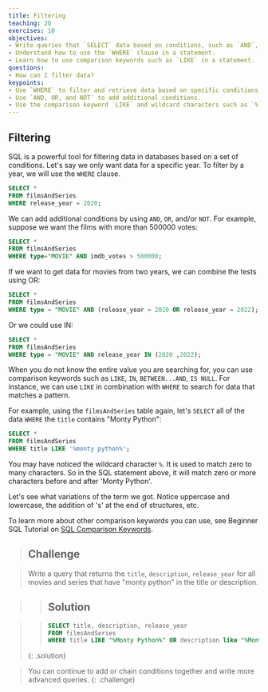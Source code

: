 ```yaml
---
title: Filtering
teaching: 20
exercises: 10
objectives:
- Write queries that `SELECT` data based on conditions, such as `AND`, `OR`, and `NOT`.
- Understand how to use the `WHERE` clause in a statement.
- Learn how to use comparison keywords such as `LIKE` in a statement.
questions:
- How can I filter data?
keypoints:
- Use `WHERE` to filter and retrieve data based on specific conditions.
- Use `AND, OR, and NOT` to add additional conditions.
- Use the comparison keyword `LIKE` and wildcard characters such as `%` to match patterns.
---
```



## Filtering

SQL is a powerful tool for filtering data in databases based on a set of conditions. Let's say we only want data for a specific year. To filter by a year, we will use the `WHERE` clause.

```sql
SELECT *
FROM filmsAndSeries
WHERE release_year = 2020;
```

We can add additional conditions by using `AND`, `OR`, and/or `NOT`. For example, suppose we want the films with more than 500000 votes:

```sql
SELECT *
FROM filmsAndSeries
WHERE type="MOVIE" AND imdb_votes > 500000;
```



If we want to get data for movies from two years, we can combine the tests using OR:

```sql
SELECT *
FROM filmsAndSeries
WHERE type = "MOVIE" AND (release_year = 2020 OR release_year = 2022);
```

Or we could use IN:

```sql
SELECT *
FROM filmsAndSeries
WHERE type = "MOVIE" AND release_year IN (2020 ,2022);
```

When you do not know the entire value you are searching for, you can use comparison keywords such as `LIKE`, `IN`, `BETWEEN...AND`, `IS NULL`. For instance, we can use `LIKE` in combination with `WHERE` to search for data that matches a pattern.

For example, using the `filmsAndSeries` table again, let's `SELECT` all of the data `WHERE` the `title` contains "Monty Python":

```sql
SELECT *
FROM filmsAndSeries
WHERE title LIKE '%monty python%';
```

You may have noticed the wildcard character `%`. It is used to match zero to many characters. So in the SQL statement above, it will match zero or more characters before and after 'Monty Python'.

Let's see what variations of the term we got. Notice uppercase and lowercase, the addition of 's' at the end of structures, etc.

To learn more about other comparison keywords you can use, see Beginner SQL Tutorial on [SQL Comparison Keywords](https://beginner-sql-tutorial.com/sql-like-in-operators.htm).



> ## Challenge

> Write a query that returns the `title`, `description`,  `release_year`
> for all movies and series that have "monty python" in the title or description.



> > ## Solution

> >```sql
> >SELECT title, description, release_year
> >FROM filmsAndSeries
> >WHERE title LIKE "%Monty Python%" OR description like "%Monty Python%" ;
> >```
> {: .solution}


> You can continue to add or chain conditions together and write more advanced queries.
{: .challenge}




